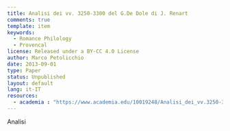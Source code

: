 ```yaml
---
title: Analisi dei vv. 3250-3300 del G.De Dole di J. Renart 
comments: true
template: item
keywords: 
  - Romance Philology
  - Provencal
license: Released under a BY-CC 4.0 License
author: Marco Petolicchio
date: 2013-09-01
type: Paper
status: Unpublished
layout: default
lang: it-IT
resources: 
  - academia : "https://www.academia.edu/10019248/Analisi_dei_vv.3250-3300_del_G._De_Dole_di_Jean_Renart"
---
```


Analisi 